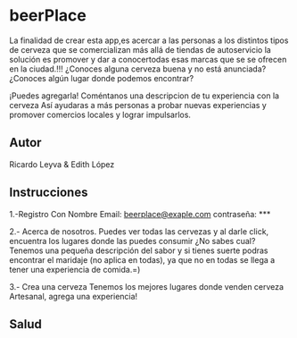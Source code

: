 # beerPlace

La finalidad de crear esta app,es acercar a las personas a los distintos tipos de cerveza que se comercializan más allá de tiendas de autoservicio la solución es promover y dar a conocertodas esas marcas que se se ofrecen en la ciudad.!!!
¿Conoces alguna cerveza buena y no está anunciada?
¿Conoces algún lugar donde podemos encontrar?

¡Puedes agregarla!
Coméntanos una descripcion de tu experiencia con la cerveza
Así ayudaras a más personas a probar nuevas experiencias y promover comercios locales y lograr impulsarlos.

## Autor 

Ricardo Leyva  & Edith López

## Instrucciones
1.-Registro 
Con Nombre
Email: beerplace@exaple.com
contraseña: ***

2.- Acerca de nosotros.
Puedes ver todas las cervezas y al darle click, encuentra los lugares donde las puedes consumir
¿No sabes cual?
Tenemos una pequeña descripción del sabor y si tienes suerte podras encontrar el maridaje (no aplica en todas), ya que no en todas se llega a tener una experiencia de comida.=)

3.- Crea una cerveza
Tenemos los mejores lugares donde venden cerveza Artesanal, agrega una experiencia!

## Salud
